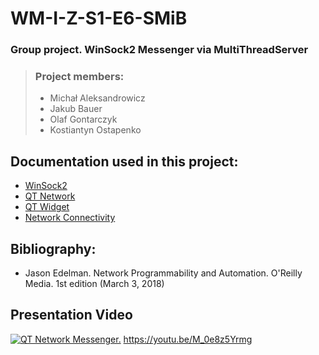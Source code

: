 # WM-I-Z-S1-E6-SMiB
### Group project. WinSock2 Messenger via MultiThreadServer
> ### Project members:
> * Michał Aleksandrowicz  
> * Jakub Bauer
> * Olaf Gontarczyk
> * Kostiantyn Ostapenko

## Documentation used in this project:
* [WinSock2](https://docs.microsoft.com/en-us/windows/win32/api/winsock2/)
* [QT Network](https://doc.qt.io/qt-5/qtnetwork-index.html)
* [QT Widget](https://doc.qt.io/qt-5/qtwidgets-index.html)
* [Network Connectivity](https://doc.qt.io/qt-5/topics-network-connectivity.html)

## Bibliography:
* Jason Edelman. Network Programmability and Automation. O'Reilly Media. 1st edition (March 3, 2018)

## Presentation Video
[![QT Network Messenger.](https://img.youtube.com/vi/M_0e8z5Yrmg/maxresdefault.jpg)](https://www.youtube.com/watch?v=M_0e8z5Yrmg&feature=youtu.be)
https://youtu.be/M_0e8z5Yrmg
